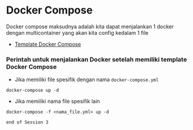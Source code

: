 # Docker Compose
Docker compose maksudnya adalah kita dapat menjalankan 1 docker dengan multicontainer yang akan kita config kedalam 1 file 
* [Template Docker Compose](https://github.com/agung3wi/docker-compose-template)

### Perintah untuk menjalankan Docker setelah memiliki template Docker Compose
- Jika memiliki file spesifik dengan nama `docker-compose.yml`
```
docker-compose up -d
```
- Jika memiliki nama file spesifik lain
```
docker-compose -f <nama_file.yml> up -d
```


`end of Session 3`
